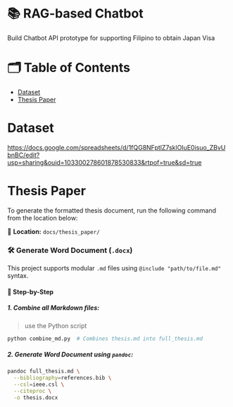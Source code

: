 # 📚 RAG-based Chatbot

Build Chatbot API prototype for supporting Filipino to obtain Japan Visa

# 🗂️ Table of Contents
- [Dataset](#dataset)
- [Thesis Paper](#thesis-paper)

# Dataset
https://docs.google.com/spreadsheets/d/1fQG8NFptlZ7sklOIuE0isuo_ZBvUbnBC/edit?usp=sharing&ouid=103300278601878530833&rtpof=true&sd=true


# Thesis Paper

To generate the formatted thesis document, run the following command from the location below:

📁 **Location:** `docs/thesis_paper/`

### 🛠️ Generate Word Document (`.docx`)

This project supports modular `.md` files using `@include "path/to/file.md"` syntax.

#### 🔧 Step-by-Step

##### 1. Combine all Markdown files:
> use the Python script

```python
python combine_md.py  # Combines thesis.md into full_thesis.md
```

##### 2. Generate Word Document using `pandoc`:
```bash
pandoc full_thesis.md \
  --bibliography=references.bib \
  --csl=ieee.csl \
  --citeproc \
  -o thesis.docx
```